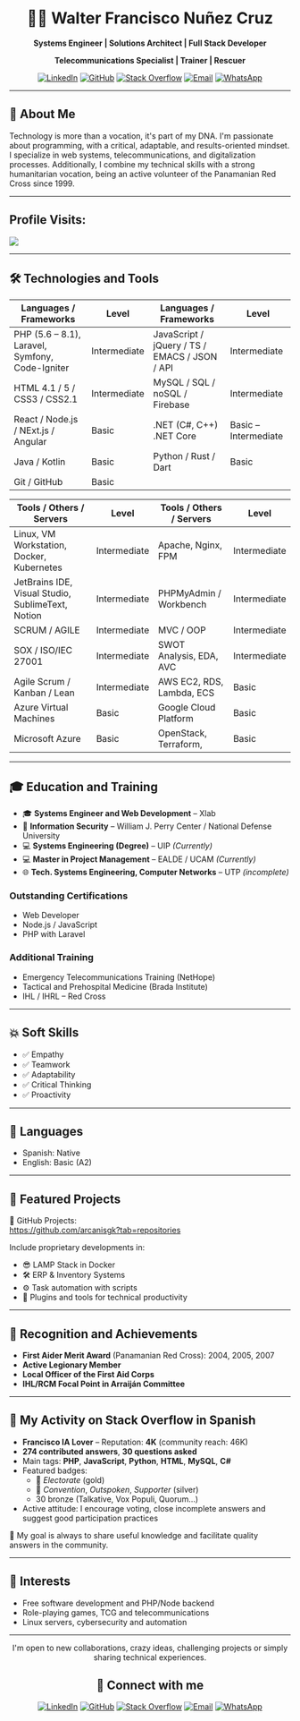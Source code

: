 <div align="center">

# 👨‍💻 Walter Francisco Nuñez Cruz

**Systems Engineer | Solutions Architect | Full Stack Developer**

**Telecommunications Specialist | Trainer | Rescuer**


[![LinkedIn](https://img.shields.io/badge/LinkedIn-Walter%20Nuñez-blue?style=for-the-badge&logo=linkedin)](https://www.linkedin.com/in/walter-francisco-n%C3%BA%C3%B1ez-cruz/)
[![GitHub](https://img.shields.io/badge/GitHub-arcanisgk-181717?style=for-the-badge&logo=github)](https://github.com/wnunezc)
[![Stack Overflow](https://img.shields.io/badge/StackOverflow-%20Francisco%20IA%20Lover-FE7A16?style=for-the-badge&logo=stackoverflow)](https://es.stackoverflow.com/users/315134/francisco-ia-lover)
[![Email](https://img.shields.io/badge/Email-wnunez@lh--2.net-D14836?style=for-the-badge&logo=gmail)](mailto:wnunez@lh-2.net)
[![WhatsApp](https://img.shields.io/badge/WhatsApp-Chat%20With%20Me-25D366?style=for-the-badge&logo=whatsapp&logoColor=white)](https://wa.me/50766227744)



</div>


---

## 🧠 About Me

Technology is more than a vocation, it's part of my DNA. I'm passionate about programming, with a critical, adaptable, and results-oriented mindset. I specialize in web systems, telecommunications, and digitalization processes. Additionally, I combine my technical skills with a strong humanitarian vocation, being an active volunteer of the Panamanian Red Cross since 1999.

---

## Profile Visits:

<a href="https://u8views.com/github/wnunezc"><img src="https://u8views.com/api/v1/github/profiles/1207306/views/day-week-month-total-count.svg"></a>

---


## 🛠️ Technologies and Tools

<div align="center">

| Languages / Frameworks                               | Level           | Languages / Frameworks                               | Level           |
|------------------------------------------------------|------------------|------------------------------------------------------|------------------|
| PHP (5.6 – 8.1), Laravel, Symfony, Code-Igniter      | Intermediate     | JavaScript / jQuery / TS / EMACS / JSON / API        | Intermediate     |
| HTML 4.1 / 5 / CSS3 / CSS2.1                         | Intermediate     | MySQL / SQL / noSQL / Firebase                       | Intermediate     |
| React / Node.js / NExt.js / Angular                  | Basic            | .NET (C#, C++) .NET Core                             | Basic – Intermediate |
| Java / Kotlin                                        | Basic            | Python / Rust / Dart                                 | Basic            |
| Git / GitHub                                         | Basic            |  |            |

| Tools / Others / Servers                          | Level      | Tools / Others / Servers                          | Level      |
|---------------------------------------------------|------------|---------------------------------------------------|------------|
| Linux, VM Workstation, Docker, Kubernetes         | Intermediate | Apache, Nginx, FPM                                | Intermediate |
| JetBrains IDE, Visual Studio, SublimeText, Notion | Intermediate | PHPMyAdmin / Workbench                            | Intermediate |
| SCRUM / AGILE                                     | Intermediate | MVC / OOP                                         | Intermediate |
| SOX / ISO/IEC 27001                               | Intermediate | SWOT Analysis, EDA, AVC                           | Intermediate |
| Agile Scrum / Kanban / Lean                       | Intermediate | AWS EC2, RDS, Lambda, ECS                         | Basic      |
| Azure Virtual Machines                            | Basic      | Google Cloud Platform                             | Basic      |
| Microsoft Azure                                   | Basic      | OpenStack, Terraform,                             | Basic      |

</div>

---

## 🎓 Education and Training

- 🎓 **Systems Engineer and Web Development** – Xlab
- 🔐 **Information Security** – William J. Perry Center / National Defense University
- 💻 **Systems Engineering (Degree)** – UIP *(Currently)*
- 💻 **Master in Project Management** – EALDE / UCAM *(Currently)*
- 🌐 **Tech. Systems Engineering, Computer Networks** – UTP *(incomplete)*

### Outstanding Certifications
- Web Developer
- Node.js / JavaScript
- PHP with Laravel

### Additional Training
- Emergency Telecommunications Training (NetHope)
- Tactical and Prehospital Medicine (Brada Institute)
- IHL / IHRL – Red Cross

---

## 💥 Soft Skills

- ✅ Empathy
- ✅ Teamwork
- ✅ Adaptability
- ✅ Critical Thinking
- ✅ Proactivity


---

## 💬 Languages

- Spanish: Native
- English: Basic (A2)

---

## 🚀 Featured Projects

📸 GitHub Projects:  
https://github.com/arcanisgk?tab=repositories

Include proprietary developments in:
- 😎 LAMP Stack in Docker
- 🛠️ ERP & Inventory Systems
- ⚙️ Task automation with scripts
- 🧩 Plugins and tools for technical productivity

---

## 🏅 Recognition and Achievements

- **First Aider Merit Award** (Panamanian Red Cross): 2004, 2005, 2007
- **Active Legionary Member**
- **Local Officer of the First Aid Corps**
- **IHL/RCM Focal Point in Arraiján Committee**

---

## 💬 My Activity on Stack Overflow in Spanish

- **Francisco IA Lover** – Reputation: **4K** (community reach: 46K)
- **274 contributed answers**, **30 questions asked**
- Main tags: **PHP**, **JavaScript**, **Python**, **HTML**, **MySQL**, **C#**
- Featured badges:
    - 🥇 *Electorate* (gold)
    - 🥈 *Convention*, *Outspoken*, *Supporter* (silver)
    - 30 bronze (Talkative, Vox Populi, Quorum…)
- Active attitude: I encourage voting, close incomplete answers and suggest good participation practices

🎯 My goal is always to share useful knowledge and facilitate quality answers in the community.


---

## 📌 Interests

- Free software development and PHP/Node backend
- Role-playing games, TCG and telecommunications
- Linux servers, cybersecurity and automation

---

<div align="center">

I'm open to new collaborations, crazy ideas, challenging projects or simply sharing technical experiences.

## 📡 Connect with me

[![LinkedIn](https://img.shields.io/badge/LinkedIn-Walter%20Nuñez-blue?style=for-the-badge&logo=linkedin)](https://www.linkedin.com/in/walter-francisco-n%C3%BA%C3%B1ez-cruz/)
[![GitHub](https://img.shields.io/badge/GitHub-arcanisgk-181717?style=for-the-badge&logo=github)](https://github.com/arcanisgk)
[![Stack Overflow](https://img.shields.io/badge/StackOverflow-%20Francisco%20IA%20Lover-FE7A16?style=for-the-badge&logo=stackoverflow)](https://es.stackoverflow.com/users/315134/francisco-ia-lover)
[![Email](https://img.shields.io/badge/Email-wnunez@lh--2.net-D14836?style=for-the-badge&logo=gmail)](mailto:wnunez@lh-2.net)
[![WhatsApp](https://img.shields.io/badge/WhatsApp-Chat%20With%20Me-25D366?style=for-the-badge&logo=whatsapp&logoColor=white)](https://wa.me/50766227744)


</div>
